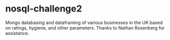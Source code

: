 # nosql-challenge2
Mongo databasing and dataframing of various businesses in the UK based on ratings, hygiene, and other parameters.
Thanks to Nathan Rosenberg for assistance.
